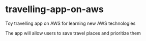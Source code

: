 # travelling-app-on-aws
Toy travelling app on AWS for learning new AWS technologies

The app will allow users to save travel places and prioritize them